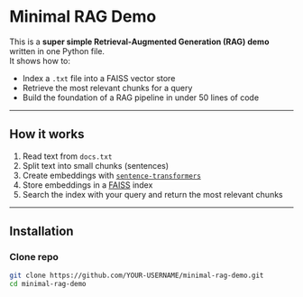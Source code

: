 # Minimal RAG Demo

This is a **super simple Retrieval-Augmented Generation (RAG) demo** written in one Python file.  
It shows how to:
- Index a `.txt` file into a FAISS vector store  
- Retrieve the most relevant chunks for a query  
- Build the foundation of a RAG pipeline in under 50 lines of code  

---

## How it works
1. Read text from `docs.txt`  
2. Split text into small chunks (sentences)  
3. Create embeddings with [`sentence-transformers`](https://www.sbert.net/)  
4. Store embeddings in a [FAISS](https://github.com/facebookresearch/faiss) index  
5. Search the index with your query and return the most relevant chunks  

---

## Installation

### Clone repo
```bash
git clone https://github.com/YOUR-USERNAME/minimal-rag-demo.git
cd minimal-rag-demo
